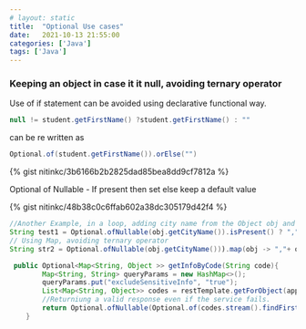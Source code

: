 ```yaml
---
# layout: static
title:  "Optional Use cases"
date:   2021-10-13 21:55:00
categories: ['Java']
tags: ['Java']
---
```


### Keeping an object in case it it null, avoiding ternary operator

Use of if statement can be avoided using declarative functional way. 

```java
null != student.getFirstName() ?student.getFirstName() : ""
```
can be re written as 
```java
Optional.of(student.getFirstName()).orElse("")
```
{% gist nitinkc/3b6166b2b2825dad85bea8dd9cf7812a %}

Optional of Nullable - If present then set else keep a default value

{% gist nitinkc/48b38c0c6ffab602a38dc305179d42f4 %}

```java
//Another Example, in a loop, adding city name from the Object obj and appending a comma if the city exist, else leaving the city name.
String test1 = Optional.ofNullable(obj.getCityName()).isPresent() ? "," + obj.getCityName():"");
// Using Map, avoiding ternary operator
String str2 = Optional.ofNullable(obj.getCityName())).map(obj -> ","+ obj ).orElse("");
```

```java
 public Optional<Map<String, Object >> getInfoByCode(String code){
        Map<String, String> queryParams = new HashMap<>();
        queryParams.put("excludeSensitiveInfo", "true");
        List<Map<String, Object>> codes = restTemplate.getForObject(appConfig.getUrl()+"code/"+code, List.class, queryParams);
        //Returniung a valid response even if the service fails.
        return Optional.ofNullable(Optional.of(codes.stream().findFirst().get()).orElse(Collections.emptyMap()));
    }
```
